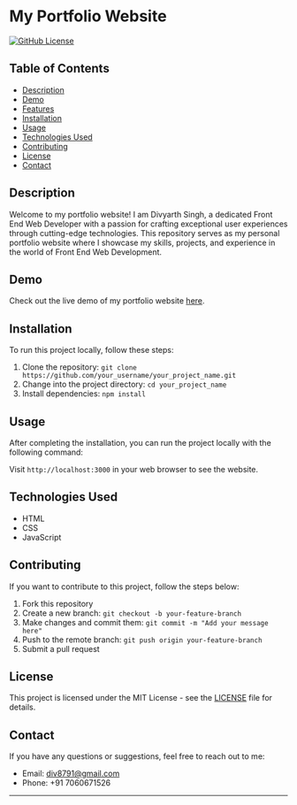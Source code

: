 # My Portfolio Website

[![GitHub License](https://img.shields.io/badge/license-MIT-blue.svg)](https://github.com/your_username/your_project_name/blob/master/LICENSE)

## Table of Contents
- [Description](#description)
- [Demo](#demo)
- [Features](#features)
- [Installation](#installation)
- [Usage](#usage)
- [Technologies Used](#technologies-used)
- [Contributing](#contributing)
- [License](#license)
- [Contact](#contact)

## Description
Welcome to my portfolio website! I am Divyarth Singh, a dedicated Front End Web Developer with a passion for crafting exceptional user experiences through cutting-edge technologies. This repository serves as my personal portfolio website where I showcase my skills, projects, and experience in the world of Front End Web Development.

## Demo
Check out the live demo of my portfolio website [here](https://div8791.github.io/Portfolio/).


## Installation
To run this project locally, follow these steps:

1. Clone the repository: `git clone https://github.com/your_username/your_project_name.git`
2. Change into the project directory: `cd your_project_name`
3. Install dependencies: `npm install`

## Usage
After completing the installation, you can run the project locally with the following command:

Visit `http://localhost:3000` in your web browser to see the website.

## Technologies Used
- HTML
- CSS
- JavaScript

## Contributing
If you want to contribute to this project, follow the steps below:

1. Fork this repository
2. Create a new branch: `git checkout -b your-feature-branch`
3. Make changes and commit them: `git commit -m "Add your message here"`
4. Push to the remote branch: `git push origin your-feature-branch`
5. Submit a pull request

## License
This project is licensed under the MIT License - see the [LICENSE](https://github.com/your_username/your_project_name/blob/master/LICENSE) file for details.

## Contact
If you have any questions or suggestions, feel free to reach out to me:

- Email: div8791@gmail.com
- Phone: +91 7060671526

---

